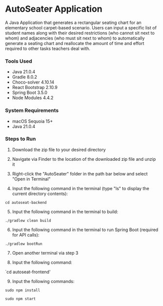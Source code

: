 # AutoSeater Application
A Java Application that generates a rectangular seating chart for an elementary school carpet-based scenario.
Users can input a specific list of student names along with their desired restrictions (who cannot sit next to whom)
and adjacencies (who must sit next to whom) to automatically generate a seating chart and reallocate the amount of time
and effort required to other tasks teachers deal with.

### Tools Used
- Java 21.0.4
- Gradle 8.0.2
- Choco-solver 4.10.14
- React Bootstrap 2.10.9
- Spring Boot 3.5.0
- Node Modules 4.4.2

### System Requirements
- macOS Sequoia 15+
- Java 21.0.4

### Steps to Run

1. Download the zip file to your desired directory

2. Navigate via Finder to the location of the downloaded zip file and unzip it

3. Right-click the "AutoSeater" folder in the path bar below and select "Open in Terminal"

4. Input the following command in the terminal (type "ls" to display the current directory contents):

`cd autoseat-backend`

5. Input the following command in the terminal to build:

`./gradlew clean build`

6. Input the following command in the terminal to run Spring Boot (required for API calls):

`./gradlew bootRun`

7. Open another terminal via step 3

8. Input the following command:

`cd autoseat-frontend'

9. Input the following commands:

`sudo npm install`

`sudo npm start`
